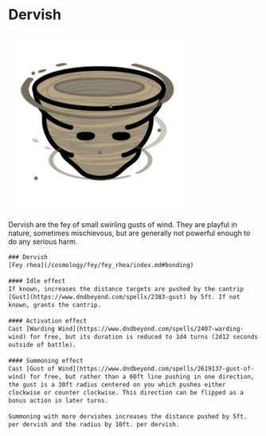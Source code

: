 # Dervish

![Dervish](dervish.png)

Dervish are the fey of small swirling gusts of wind. They are playful in nature, sometimes mischievous, but are generally not powerful enough to do any serious harm. 


```statblock:5e
### Dervish
[Fey rhea](/cosmology/fey/fey_rhea/index.md#bonding)

#### Idle effect
If known, increases the distance targets are pushed by the cantrip [Gust](https://www.dndbeyond.com/spells/2383-gust) by 5ft. If not known, grants the cantrip.

#### Activation effect
Cast [Warding Wind](https://www.dndbeyond.com/spells/2407-warding-wind) for free, but its duration is reduced to 1d4 turns (2d12 seconds outside of battle).

#### Summoning effect
Cast [Gust of Wind](https://www.dndbeyond.com/spells/2619137-gust-of-wind) for free, but rather than a 60ft line pushing in one direction, the gust is a 30ft radius centered on you which pushes either clockwise or counter clockwise. This direction can be flipped as a bonus action in later turns.

Summoning with more dervishes increases the distance pushed by 5ft. per dervish and the radius by 10ft. per dervish.
```